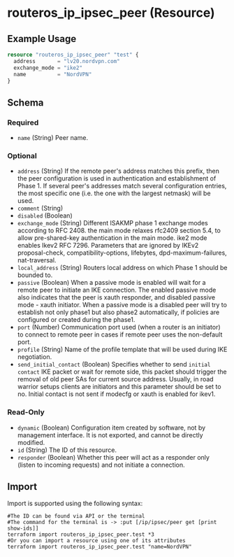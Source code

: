 # routeros_ip_ipsec_peer (Resource)


## Example Usage
```terraform
resource "routeros_ip_ipsec_peer" "test" {
  address       = "lv20.nordvpn.com"
  exchange_mode = "ike2"
  name          = "NordVPN"
}
```

<!-- schema generated by tfplugindocs -->
## Schema

### Required

- `name` (String) Peer name.

### Optional

- `address` (String) If the remote peer's address matches this prefix, then the peer configuration is used in authentication and establishment of Phase 1. If several peer's addresses match several configuration entries, the most specific one (i.e. the one with the largest netmask) will be used.
- `comment` (String)
- `disabled` (Boolean)
- `exchange_mode` (String) Different ISAKMP phase 1 exchange modes according to RFC 2408. the main mode relaxes rfc2409 section 5.4, to allow pre-shared-key authentication in the main mode. ike2 mode enables Ikev2 RFC 7296. Parameters that are ignored by IKEv2 proposal-check, compatibility-options, lifebytes, dpd-maximum-failures, nat-traversal.
- `local_address` (String) Routers local address on which Phase 1 should be bounded to.
- `passive` (Boolean) When a passive mode is enabled will wait for a remote peer to initiate an IKE connection. The enabled passive mode also indicates that the peer is xauth responder, and disabled passive mode - xauth initiator. When a passive mode is a disabled peer will try to establish not only phase1 but also phase2 automatically, if policies are configured or created during the phase1.
- `port` (Number) Communication port used (when a router is an initiator) to connect to remote peer in cases if remote peer uses the non-default port.
- `profile` (String) Name of the profile template that will be used during IKE negotiation.
- `send_initial_contact` (Boolean) Specifies whether to send `initial contact` IKE packet or wait for remote side, this packet should trigger the removal of old peer SAs for current source address. Usually, in road warrior setups clients are initiators and this parameter should be set to no. Initial contact is not sent if modecfg or xauth is enabled for ikev1.

### Read-Only

- `dynamic` (Boolean) Configuration item created by software, not by management interface. It is not exported, and cannot be directly modified.
- `id` (String) The ID of this resource.
- `responder` (Boolean) Whether this peer will act as a responder only (listen to incoming requests) and not initiate a connection.

## Import
Import is supported using the following syntax:
```shell
#The ID can be found via API or the terminal
#The command for the terminal is -> :put [/ip/ipsec/peer get [print show-ids]]
terraform import routeros_ip_ipsec_peer.test *3
#Or you can import a resource using one of its attributes
terraform import routeros_ip_ipsec_peer.test "name=NordVPN"
```
